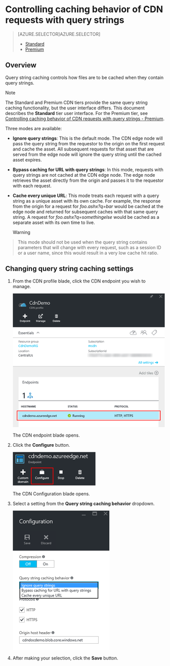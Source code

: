 <properties 
    pageTitle="CDN - Controlling caching behavior of requests with query strings" 
    description="CDN query string caching controls how files are to be cached when they contain query strings." 
    services="cdn" 
    documentationCenter=".NET" 
    authors="camsoper" 
    manager="dwrede" 
    editor=""/>

<tags 
    ms.service="cdn" 
    ms.workload="tbd" 
    ms.tgt_pltfrm="na" 
    ms.devlang="na" 
    ms.topic="article" 
    ms.date="12/02/2015" 
    ms.author="casoper"/>

# Controlling caching behavior of CDN requests with query strings
> [AZURE.SELECTOR]AZURE.SELECTOR]
> 
> * [Standard](cdn-query-string.md)
> * [Premium](cdn-query-string-premium.md)
> 
> 
## Overview
Query string caching controls how files are to be cached when they contain query strings. 

> [!NOTE]
> The Standard and Premium CDN tiers provide the same query string caching functionality, but the user interface differs.  This document describes the **Standard** tier user interface.  For the Premium tier, see [Controlling caching behavior of CDN requests with query strings - Premium](cdn-query-string-premium.md).
> 
> 
Three modes are available:

* **Ignore query strings**:  This is the default mode.  The CDN edge node will pass the query string from the requestor to the origin on the first request and cache the asset.  All subsequent requests for that asset that are served from the edge node will ignore the query string until the cached asset expires.
* **Bypass caching for URL with query strings**:  In this mode, requests with query strings are not cached at the CDN edge node.  The edge node retrieves the asset directly from the origin and passes it to the requestor with each request.
* **Cache every unique URL**:  This mode treats each request with a query string as a unique asset with its own cache.  For example, the response from the origin for a request for *foo.ashx?q=bar* would be cached at the edge node and returned for subsequent caches with that same query string.  A request for *foo.ashx?q=somethingelse* would be cached as a separate asset with its own time to live.

  > [!WARNING]
> This mode should not be used when the query string contains parameters that will change with every request, such as a session ID or a user name, since this would result in a very low cache hit ratio.
> 
> 

## Changing query string caching settings
1. From the CDN profile blade, click the CDN endpoint you wish to manage.

    ![CDN profile blade endpoints](./media/cdn-query-string/cdn-endpoints.png)

    The CDN endpoint blade opens.

2. Click the **Configure** button.

    ![CDN profile blade manage button](./media/cdn-query-string/cdn-config-btn.png)

    The CDN Configuration blade opens.

3. Select a setting from the **Query string caching behavior** dropdown.

    ![CDN query string caching options](./media/cdn-query-string/cdn-query-string.png)

4. After making your selection, click the **Save** button.


